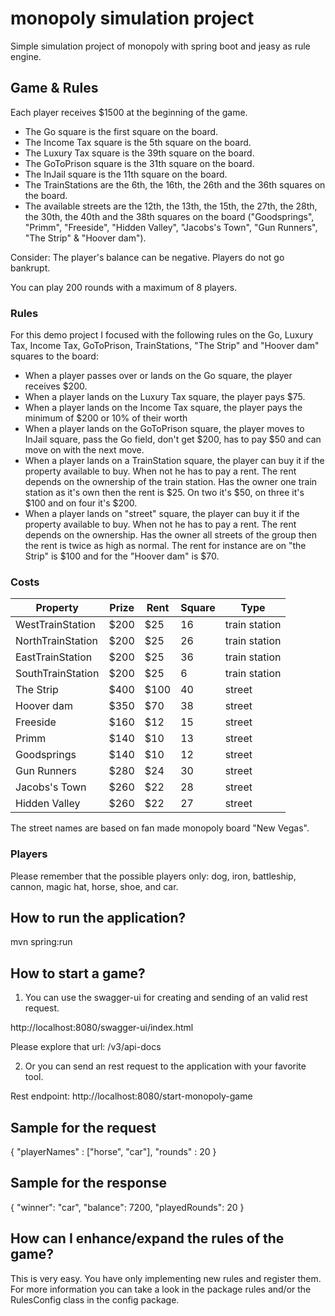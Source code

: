 # monopoly simulation project
Simple simulation project of monopoly with spring boot and jeasy as rule engine.

## Game & Rules

Each player receives $1500 at the beginning of the game.

- The Go square is the first square on the board.
- The Income Tax square is the 5th square on the board.
- The Luxury Tax square is the 39th square on the board. 
- The GoToPrison square is the 31th square on the board.
- The InJail square is the 11th square on the board.
- The TrainStations are the 6th, the 16th, the 26th and the 36th squares on the board.
- The available streets are the 12th, the 13th, the 15th, the 27th, the 28th, the 30th, the 40th and the 38th squares on the board ("Goodsprings", "Primm", "Freeside", "Hidden Valley", "Jacobs's Town", "Gun Runners", "The Strip" & "Hoover dam").

Consider: The player's balance can be negative. Players do not go bankrupt.

You can play 200 rounds with a maximum of 8 players. 

### Rules
For this demo project I focused with the following rules on the Go, Luxury Tax, Income Tax, GoToPrison, TrainStations, "The Strip" and "Hoover dam" squares to the board:
* When a player passes over or lands on the Go square, the player receives $200.
* When a player lands on the Luxury Tax square, the player pays $75.
* When a player lands on the Income Tax square, the player pays the minimum of $200
  or 10% of their worth
* When a player lands on the GoToPrison square, the player moves to InJail square, pass the Go field, don't get $200, 
  has to pay $50 and can move on with the next move.
* When a player lands on a TrainStation square, the player can buy it if the property available to buy. When not he has 
  to pay a rent. The rent depends on the ownership of the train station. Has the owner one train station as it's own then the rent is $25. On two it's $50, on three it's $100 and on four it's $200.
* When a player lands on "street" square, the player can buy it if the property available to buy. When not he has
  to pay a rent. The rent depends on the ownership. Has the owner all streets of the group then the rent is twice as high as normal.
  The rent for instance are on "the Strip" is $100 and for the "Hoover dam" is $70.

### Costs
| Property          | Prize | Rent | Square | Type          |
|-------------------|-------|------|--------|---------------|
| WestTrainStation  | $200  | $25  | 16     | train station |
| NorthTrainStation | $200  | $25  | 26     | train station |
| EastTrainStation  | $200  | $25  | 36     | train station |
| SouthTrainStation | $200  | $25  | 6      | train station |
| The Strip         | $400  | $100 | 40     | street        |
| Hoover dam        | $350  | $70  | 38     | street        |
| Freeside          | $160  | $12  | 15     | street        |
| Primm             | $140  | $10  | 13     | street        |
| Goodsprings       | $140  | $10  | 12     | street        |
| Gun Runners       | $280  | $24  | 30     | street        |
| Jacobs's Town     | $260  | $22  | 28     | street        |
| Hidden Valley     | $260  | $22  | 27     | street        |


The street names are based on fan made monopoly board "New Vegas".

### Players
Please remember that the possible players only:
dog, iron, battleship, cannon, magic hat, horse, shoe, and car.

## How to run the application?
mvn spring:run

## How to start a game?

1. You can use the swagger-ui for creating and sending of an valid rest request.

http://localhost:8080/swagger-ui/index.html

Please explore that url: /v3/api-docs

2. Or you can send an rest request to the application with your favorite tool.

Rest endpoint: http://localhost:8080/start-monopoly-game

## Sample for the request
{
"playerNames" : ["horse", "car"],
"rounds" : 20
}

## Sample for the response
{
"winner": "car",
"balance": 7200,
"playedRounds": 20
}

## How can I enhance/expand the rules of the game?
This is very easy. You have only implementing new rules and register them.
For more information you can take a look in the package rules and/or the RulesConfig class in the config package.
